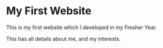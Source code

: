 # My First Website

This is my first website which I developed in my Fresher Year.

This has all details about me, and my interests.
